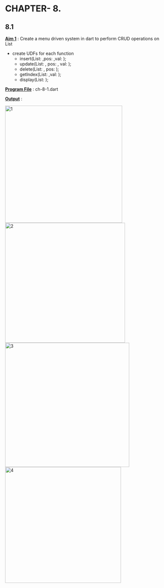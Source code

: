# CHAPTER- 8.

## 8.1

<u>**Aim 1**</u> : Create a menu driven system in dart to perform CRUD operations on List

- create UDFs for each function
  - insert(List: ,pos: ,val: );
  - update(List: , pos: , val: );
  - delete(List: , pos: );
  - getIndex(List: ,val: );
  - display(List: );

<u>**Program File**</u> : ch-8-1.dart

<u>**Output**</u> :

<img width="380" alt="1" src="https://user-images.githubusercontent.com/114164037/218552633-bdcb7535-7867-45f0-86b7-8d099591ab24.png">
<img width="389" alt="2" src="https://user-images.githubusercontent.com/114164037/218552692-b55dcf2d-8c4e-46ed-9ba1-752339bb2389.png">
<img width="403" alt="3" src="https://user-images.githubusercontent.com/114164037/218552732-a5af870d-c50a-49c2-878b-35c111cc7f88.png">
<img width="376" alt="4" src="https://user-images.githubusercontent.com/114164037/218552741-6311946a-283f-4478-bf2b-c722e683915e.png">
